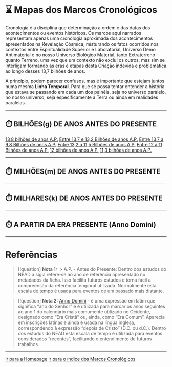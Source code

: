 
# ⌛ Mapas dos Marcos Cronológicos

Cronologia é a disciplina que determinação a ordem e das datas dos acontecimentos ou eventos históricos. Os marcos aqui narrados representam apenas uma cronologia aproximada dos acontecimentos apresentados na Revelação Cósmica, misturando os fatos ocorridos nos contextos entre Espiritualidade Superior e Laboratorial, Universo Demo Antimaterial e no nosso Universo Biológico Material, tanto Extraterreno quanto Terreno, uma vez que um contexto não exclui os outros, mas sim se interligam formando as eras e etapas desta Criação indevida e problemática ao longo desses 13,7 bilhões de anos.

A princípio, podem parecer confusos, mas é importante que estejam juntos numa mesma **Linha Temporal**. Para que se possa tentar entender a história que estava se passando em cada um dos painéis, seja no universo paralelo, no nosso universo, seja especificamente a Terra ou ainda em realidades paralelas.

---
## ⏱️ BILHÕES(g) DE ANOS ANTES DO PRESENTE

[13,8 bilhões de anos A.P.](13,8%20bilhões%20de%20anos%20A.P..md)
[Entre 13,7 e 13,2 Bilhões de anos A.P.](Entre%2013,7%20e%2013,2%20Bilhões%20de%20anos%20A.P..md)
[Entre 13,7 a 9,8 Bilhões de anos A.P.](Entre%2013,7%20a%209,8%20Bilhões%20de%20anos%20A.P..md)
[Entre 13,2 a 11,5 Bilhões de anos A.P.](Entre%2013,2%20a%2011,5%20Bilhões%20de%20anos%20A.P..md)
[Entre 12 a 11 Bilhões de anos A.P.](Entre%2012%20a%2011%20Bilhões%20de%20anos%20A.P..md)
[12 bilhões de anos A.P.](12%20bilhões%20de%20anos%20A.P..md)
[11,3 bilhões de anos A.P.](11,3%20bilhões%20de%20anos%20A.P..md)

---
## ⏱️ MILHÕES(m) DE ANOS ANTES DO PRESENTE





---
## ⏱️ MILHARES(k) DE ANOS ANTES DO PRESENTE





---
## ⏱️ A PARTIR DA ERA PRESENTE (Anno Domini)






---
# Referências

> [!question] **Nota 1:**
 > A.P. - Antes do Presente: Dentro dos estudos do NEAD a sigla refere-se ao ano de referência apresentado no metadados da ficha. Isso facilita futuros estudos e torna fácil a compreensão da referência temporal utilizada. Normalmente esta escala de tempo é usada para eventos de um passado mais distante.  

> [!question] **Nota 2:**
> [Anno Domini](https://pt.wikipedia.org/wiki/Anno_Domini) - é uma expressão em latim que significa “ano do Senhor” e é utilizada para marcar os anos seguintes ao ano 1 do calendário mais comumente utilizado no Ocidente, designado como “Era Cristã” ou, ainda, como “Era Comum”. Aparecia em inscrições latinas e ainda é usada na língua inglesa, correspondendo à expressão “depois de Cristo” (D.C. ou d.C.). Dentro dos estudos do NEAD esta escala de tempo é utilizada para eventos considerados “recentes”, facilitando o entendimento de futuros trabalhos.


---

[ir para a Homepage](HOMEPAGE.canvas)
[ir para o índice dos Marcos Cronológicos](ÍNDICE%20DOS%20MARCOS%20CRONOLÓGICOS.canvas)